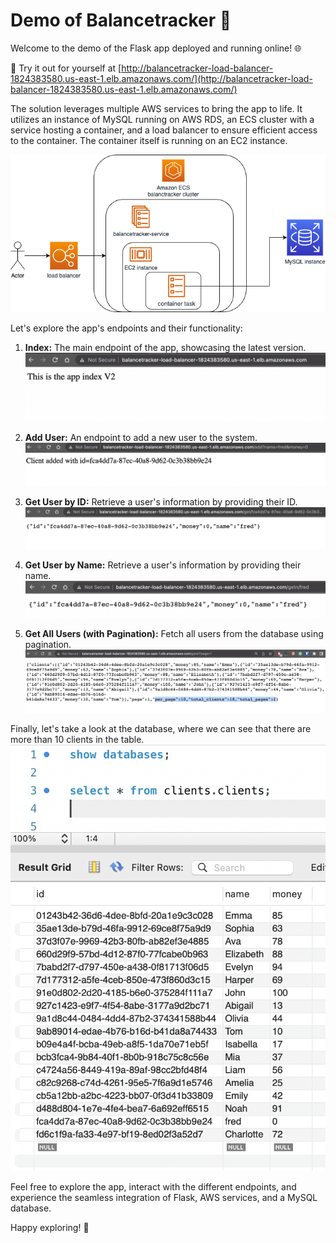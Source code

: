 # Demo of Balancetracker 🤑

Welcome to the demo of the Flask app deployed and running online! 🌐

🔗 Try it out for yourself at [http://balancetracker-load-balancer-1824383580.us-east-1.elb.amazonaws.com/](http://balancetracker-load-balancer-1824383580.us-east-1.elb.amazonaws.com/)

The solution leverages multiple AWS services to bring the app to life. It utilizes an instance of MySQL running on AWS RDS, an ECS cluster with a service hosting a container, and a load balancer to ensure efficient access to the container. The container itself is running on an EC2 instance.

![Solution Architecture](./images/architecture.png)

Let's explore the app's endpoints and their functionality:

1. **Index:** The main endpoint of the app, showcasing the latest version.
   ![App Version 2](./images/app_v2.png)

2. **Add User:** An endpoint to add a new user to the system.
   ![Add User](./images/app_add.png)

3. **Get User by ID:** Retrieve a user's information by providing their ID.
   ![Get User by ID](./images/app_get_id.png)

4. **Get User by Name:** Retrieve a user's information by providing their name.
   ![Get User by Name](./images/app_get_name.png)

5. **Get All Users (with Pagination):** Fetch all users from the database using pagination.
   ![Get All Users](./images/app_get_all.png)

Finally, let's take a look at the database, where we can see that there are more than 10 clients in the table.
![All Clients in the Database](./images/db_all_clients.png)

Feel free to explore the app, interact with the different endpoints, and experience the seamless integration of Flask, AWS services, and a MySQL database.

Happy exploring! 🎉